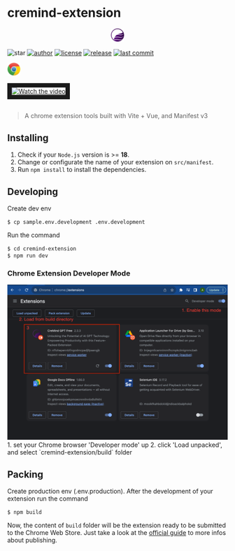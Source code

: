 # cremind-extension

<p align="center">
    <a href="https://cremind.io"><img src="./public/img/CreMind-logo.png" width="30" alt="CreMind"></a>
</p>

![star][star-image]
[![author][author-image]][author-url]
[![license][license-image]][license-url]
[![release][release-image]][release-url]
[![last commit][last-commit-image]][last-commit-url]

[star-image]: https://img.shields.io/github/stars/cremind-ai/cremind-extension.svg
[author-image]: https://img.shields.io/badge/author-lyntcelec-blue.svg
[author-url]: https://github.com/lyntcelec
[release-image]: https://img.shields.io/github/v/release/cremind-ai/cremind-extension?color=blue
[release-url]: https://github.com/cremind-ai/cremind-extension/releases
[license-image]: https://img.shields.io/github/license/cremind-ai/cremind-extension?color=blue
[license-url]: https://github.com/cremind-ai/cremind-extension/blob/master/LICENSE
[last-commit-image]: https://img.shields.io/github/last-commit/cremind-ai/cremind-extension?label=last%20commit
[last-commit-url]: https://github.com/cremind-ai/cremind-extension/commits

<a href="https://chrome.google.com/webstore/detail/cremind-gpt-free/nehpbihbjpnnbacikaminepcfkdioanc?utm_source=github"><img src="./public/img/chrome.svg" width="30" alt="Get CreMind for Chrome"></a>

<a href="https://www.youtube.com/embed/CRt6_K7ZUrs" target="_blank">
 <img src="https://img.youtube.com/vi/CRt6_K7ZUrs/hqdefault.jpg" alt="Watch the video" border="10" />
</a>

##

> A chrome extension tools built with Vite + Vue, and Manifest v3

## Installing

1. Check if your `Node.js` version is >= **18**.
2. Change or configurate the name of your extension on `src/manifest`.
3. Run `npm install` to install the dependencies.

## Developing

Create dev env

```shell
$ cp sample.env.development .env.development
```

Run the command

```shell
$ cd cremind-extension
$ npm run dev
```

### Chrome Extension Developer Mode

<img src="./public/img/manual-installation.png"/>
1. set your Chrome browser 'Developer mode' up
2. click 'Load unpacked', and select `cremind-extension/build` folder

## Packing

Create production env (.env.production). After the development of your extension run the command

```shell
$ npm build
```

Now, the content of `build` folder will be the extension ready to be submitted to the Chrome Web Store. Just take a look at the [official guide](https://developer.chrome.com/webstore/publish) to more infos about publishing.

